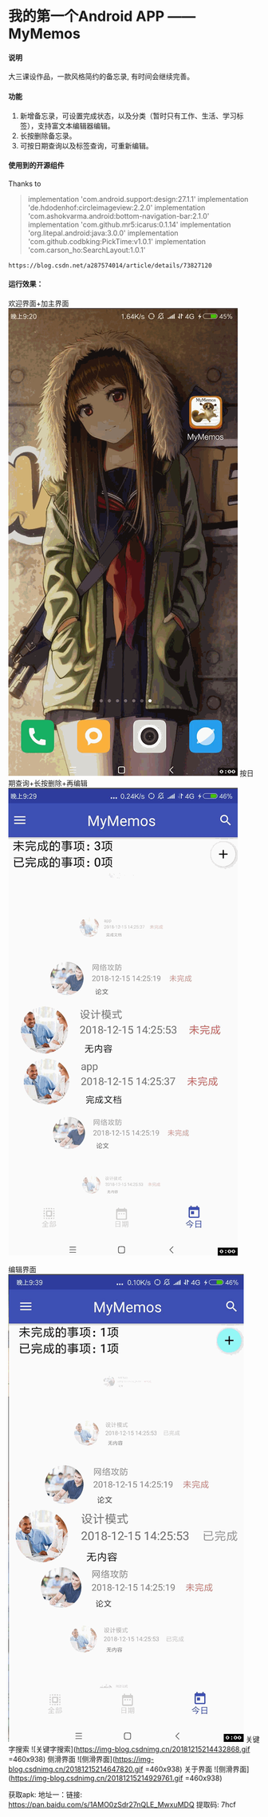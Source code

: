 # 我的第一个Android APP —— MyMemos
 #### 说明
 大三课设作品，一款风格简约的备忘录, 有时间会继续完善。
 #### 功能
 

 1. 新增备忘录，可设置完成状态，以及分类（暂时只有工作、生活、学习标签），支持富文本编辑器编辑。
 2. 长按删除备忘录。
 3. 可按日期查询以及标签查询，可重新编辑。
 #### 使用到的开源组件
 Thanks to
 

> implementation 'com.android.support:design:27.1.1'
    implementation 'de.hdodenhof:circleimageview:2.2.0'
    implementation 'com.ashokvarma.android:bottom-navigation-bar:2.1.0'
    implementation 'com.github.mr5:icarus:0.1.14'
    implementation 'org.litepal.android:java:3.0.0'
    implementation 'com.github.codbking:PickTime:v1.0.1'
    implementation 'com.carson_ho:SearchLayout:1.0.1'
    
    https://blog.csdn.net/a287574014/article/details/73827120

#### 运行效果：
欢迎界面+加主界面
![欢迎界面+加主界面](https://raw.githubusercontent.com/Cqh-i/MyMemos/master/%E8%BF%90%E8%A1%8C%E6%95%88%E6%9E%9C%E5%9B%BE/%E6%AC%A2%E8%BF%8E%E7%95%8C%E9%9D%A2%2B%E5%8A%A0%E4%B8%BB%E7%95%8C%E9%9D%A2.gif)
按日期查询+长按删除+再编辑
![按日期查询+长按删除+再编辑](https://raw.githubusercontent.com/Cqh-i/MyMemos/master/%E8%BF%90%E8%A1%8C%E6%95%88%E6%9E%9C%E5%9B%BE/%E6%8C%89%E6%97%A5%E6%9C%9F%E6%9F%A5%E8%AF%A2%2B%E9%95%BF%E6%8C%89%E5%88%A0%E9%99%A4%2B%E5%86%8D%E7%BC%96%E8%BE%91.gif)

编辑界面
![编辑界面](https://raw.githubusercontent.com/Cqh-i/MyMemos/master/%E8%BF%90%E8%A1%8C%E6%95%88%E6%9E%9C%E5%9B%BE/%E7%BC%96%E8%BE%91%E7%95%8C%E9%9D%A2.gif)
关键字搜索
![关键字搜索](https://img-blog.csdnimg.cn/20181215214432868.gif =460x938)
侧滑界面
![侧滑界面](https://img-blog.csdnimg.cn/20181215214647820.gif =460x938)
关于界面
![侧滑界面](https://img-blog.csdnimg.cn/20181215214929761.gif =460x938)

获取apk:
地址一：链接: https://pan.baidu.com/s/1AMO0zSdr27nQLE_MwxuMDQ 提取码: 7hcf 
